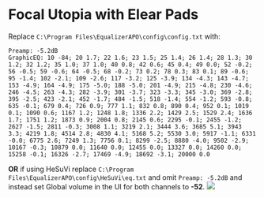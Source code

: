 # Focal Utopia with Elear Pads
Replace `C:\Program Files\EqualizerAPO\config\config.txt` with:
```
Preamp: -5.2dB
GraphicEQ: 10 -84; 20 1.7; 22 1.6; 23 1.5; 25 1.4; 26 1.4; 28 1.3; 30 1.2; 32 1.2; 35 1.0; 37 1.0; 40 0.8; 42 0.6; 45 0.4; 49 0.0; 52 -0.2; 56 -0.5; 59 -0.6; 64 -0.5; 68 -0.2; 73 0.2; 78 0.3; 83 0.1; 89 -0.6; 95 -1.4; 102 -2.1; 109 -2.6; 117 -3.2; 125 -3.9; 134 -4.3; 143 -4.7; 153 -4.9; 164 -4.9; 175 -5.0; 188 -5.0; 201 -4.9; 215 -4.8; 230 -4.6; 246 -4.5; 263 -4.3; 282 -3.9; 301 -3.7; 323 -3.3; 345 -3.0; 369 -2.8; 395 -2.5; 423 -2.1; 452 -1.7; 484 -1.5; 518 -1.4; 554 -1.2; 593 -0.8; 635 -0.1; 679 0.4; 726 0.9; 777 1.1; 832 0.8; 890 0.4; 952 0.1; 1019 0.1; 1090 0.6; 1167 1.2; 1248 1.8; 1336 2.2; 1429 2.5; 1529 2.4; 1636 1.7; 1751 1.2; 1873 0.9; 2004 0.8; 2145 0.6; 2295 -0.1; 2455 -1.2; 2627 -1.5; 2811 -0.3; 3008 1.1; 3219 2.1; 3444 3.6; 3685 5.1; 3943 3.3; 4219 1.8; 4514 2.8; 4830 4.1; 5168 5.2; 5530 3.0; 5917 -1.1; 6331 -0.0; 6775 2.6; 7249 1.3; 7756 0.1; 8299 -2.5; 8880 -4.0; 9502 -2.9; 10167 -0.3; 10879 0.0; 11640 0.0; 12455 0.0; 13327 0.0; 14260 0.0; 15258 -0.1; 16326 -2.7; 17469 -4.9; 18692 -3.1; 20000 0.0
```
**OR** if using HeSuVi replace `C:\Program Files\EqualizerAPO\config\HeSuVi\eq.txt` and omit `Preamp: -5.2dB` and instead set Global volume in the UI for both channels to **-52**.
![](https://raw.githubusercontent.com/jaakkopasanen/AutoEq/master/results/Sonoma%20Model%20One/innerfidelity/onear/Focal%20Utopia%20with%20Elear%20Pads/Focal%20Utopia%20with%20Elear%20Pads.png)